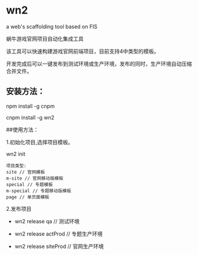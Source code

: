 # wn2
a web's scaffolding tool based on FIS

蜗牛游戏官网项目自动化集成工具


该工具可以快速构建游戏官网前端项目，目前支持4中类型的模板。

开发完成后可以一键发布到测试环境或生产环境，发布的同时，生产环境自动压缩合并文件。


## 安装方法：

npm install -g cnpm

cnpm install -g wn2


##使用方法：


1.初始化项目,选择项目模板。

wn2 init 


	项目类型:
	site // 官网模板
	m-site // 官网移动版模板
	special // 专题模板
	m-special // 专题移动版模板
	page // 单页面模板


2.发布项目

- wn2 release qa // 测试环境

- wn2 release actProd // 专题生产环境

- wn2 release siteProd // 官网生产环境